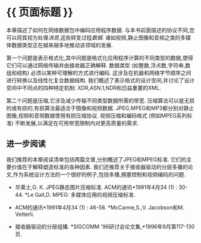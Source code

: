 
# {{ 页面标题 }}

本章描述了如何在网络数据包中编码应用程序数据. 与本书前面描述的协议不同,您可以将其视为处理*消息*,这些转变过程*数据*. 诸如视频,静止图像和音频之类的多媒体数据类型正在越来越多地推动该领域的发展. 

第一个问题是表示格式化,其中问题是格式化应用程序计算的不同类型的数据,使得它们可以通过网络传输并由接收器正确解释. 数据类型 (如整数,浮点数,字符串,数组和结构) 必须以某种可理解的方式进行编码. 这涉及在机器和网络字节顺序之间进行转换以及线性化复合数据结构. 我们概述了表示格式的设计空间,并讨论了设计空间中不同点的四种特定机制: XDR,ASN.1,NDR和日益重要的XML. 

第二个问题是压缩,它涉及减少传输不同类型数据所需的带宽. 压缩算法可以是无损的或有损的,有损算法最适合于图像和视频数据. JPEG,MPEG和MP3都分别对静止图像,视频和音频数据使用有损压缩协议. 视频压缩和编码格式 (例如MPEG系列标准) 不断发展,以满足在可用带宽限制内对更高质量的需求. 

## 进一步阅读

我们推荐的本章阅读清单包括两篇文章,分别概述了JPEG和MPEG标准. 它们的主要价值在于解释塑造标准的各种因素. 我们还推荐关于接收器驱动的分层多播的论文,作为系统设计方法的一个很好的例子,包括多播,拥塞控制和视频编码的问题. 

-   华莱士,G. K. JPEG静态图片压缩标准. ACM的通讯*1991年4月34 (1) : 30-44. *Le Gall,D. MPEG: 多媒体应用的视频压缩标准. 

-   ACM的通讯*1991年4月34 (1) : 46-58. *McCanne,S.,V. Jacobson和M. Vetterli. 

-   接收器驱动的分层组播. *SIGCOMM '96研讨会论文集,*1996年9月第117-130页. 
